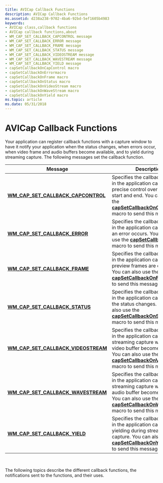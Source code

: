 ```yaml
---
title: AVICap Callback Functions
description: AVICap Callback Functions
ms.assetid: d238a238-9702-4ba6-92bd-5ef1605b4983
keywords:
- AVICap class,callback functions
- AVICap callback functions,about
- WM_CAP_SET_CALLBACK_CAPCONTROL message
- WM_CAP_SET_CALLBACK_ERROR message
- WM_CAP_SET_CALLBACK_FRAME message
- WM_CAP_SET_CALLBACK_STATUS message
- WM_CAP_SET_CALLBACK_VIDEOSTREAM message
- WM_CAP_SET_CALLBACK_WAVESTREAM message
- WM_CAP_SET_CALLBACK_YIELD message
- capSetCallbackOnCapControl macro
- capSetCallbackOnErrormacro
- capSetCallbackOnFrame macro
- capSetCallbackOnStatus macro
- capSetCallbackOnVideoStream macro
- capSetCallbackOnWaveStream macro
- capSetCallbackOnYield macro
ms.topic: article
ms.date: 05/31/2018
---
```


# AVICap Callback Functions

Your application can register callback functions with a capture window to have it notify your application when the status changes, when errors occur, when video frame and audio buffers become available, and to yield during streaming capture. The following messages set the callback function.



| Message                                                                        | Description                                                                                                                                                                                                                                       |
|--------------------------------------------------------------------------------|---------------------------------------------------------------------------------------------------------------------------------------------------------------------------------------------------------------------------------------------------|
| [**WM\_CAP\_SET\_CALLBACK\_CAPCONTROL**](wm-cap-set-callback-capcontrol.md)   | Specifies the callback function in the application called to give precise control over capture start and end. You can also use the [**capSetCallbackOnCapControl**](/windows/desktop/api/Vfw/nf-vfw-capsetcallbackoncapcontrol) macro to send this message.                   |
| [**WM\_CAP\_SET\_CALLBACK\_ERROR**](wm-cap-set-callback-error.md)             | Specifies the callback function in the application called when an error occurs. You can also use the [**capSetCallbackOnError**](/windows/desktop/api/Vfw/nf-vfw-capsetcallbackonerror) macro to send this message.                                                           |
| [**WM\_CAP\_SET\_CALLBACK\_FRAME**](wm-cap-set-callback-frame.md)             | Specifies the callback function in the application called when preview frames are captured. You can also use the [**capSetCallbackOnFrame**](/windows/desktop/api/Vfw/nf-vfw-capsetcallbackonframe) macro to send this message.                                               |
| [**WM\_CAP\_SET\_CALLBACK\_STATUS**](wm-cap-set-callback-status.md)           | Specifies the callback function in the application called when the status changes. You can also use the [**capSetCallbackOnStatus**](/windows/desktop/api/Vfw/nf-vfw-capsetcallbackonstatus) macro to send this message.                                                      |
| [**WM\_CAP\_SET\_CALLBACK\_VIDEOSTREAM**](wm-cap-set-callback-videostream.md) | Specifies the callback function in the application called during streaming capture when a new video buffer becomes available. You can also use the [**capSetCallbackOnVideoStream**](/windows/desktop/api/Vfw/nf-vfw-capsetcallbackonvideostream) macro to send this message. |
| [**WM\_CAP\_SET\_CALLBACK\_WAVESTREAM**](wm-cap-set-callback-wavestream.md)   | Specifies the callback function in the application called during streaming capture when a new audio buffer becomes available. You can also use the [**capSetCallbackOnWaveStream**](/windows/desktop/api/Vfw/nf-vfw-capsetcallbackonwavestream) macro to send this message.   |
| [**WM\_CAP\_SET\_CALLBACK\_YIELD**](wm-cap-set-callback-yield.md)             | Specifies the callback function in the application called when yielding during streaming capture. You can also use the [**capSetCallbackOnYield**](/windows/desktop/api/Vfw/nf-vfw-capsetcallbackonyield) macro to send this message.                                         |



 

The following topics describe the different callback functions, the notifications sent to the functions, and their uses.

 

 




